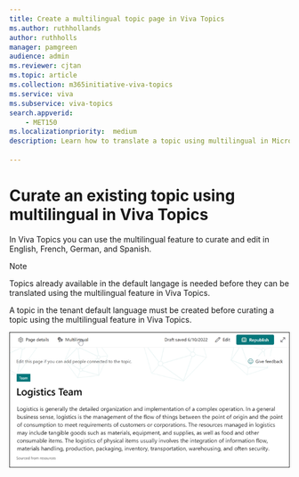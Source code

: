 ```yaml
---
title: Create a multilingual topic page in Viva Topics  
ms.author: ruthhollands
author: ruthholls
manager: pamgreen
audience: admin
ms.reviewer: cjtan
ms.topic: article
ms.collection: m365initiative-viva-topics
ms.service: viva 
ms.subservice: viva-topics 
search.appverid:
    - MET150   
ms.localizationpriority:  medium
description: Learn how to translate a topic using multilingual in Microsoft Viva Topics.

---
```


# Curate an existing topic using multilingual in Viva Topics 

In Viva Topics you can use the multilingual feature to curate and edit in English, French, German, and Spanish.

> [!Note] 
> Topics already available in the default langage is needed before they can be translated using the multilingual feature in Viva Topics. 

A topic in the tenant default language must be created before curating a topic using the multilingual feature in Viva Topics.

   ![Screenshot showing Multilingual on the topic page.](../media/knowledge-management/ml-topic-page.png)